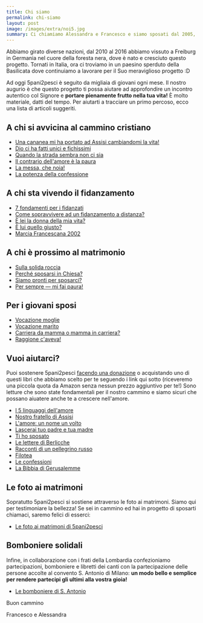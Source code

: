 ```yaml
---
title: Chi siamo
permalink: chi-siamo
layout: post
image: /images/extra/noi5.jpg
summary: Ci chiamiamo Alessandra e Francesco e siamo sposati dal 2005, abbiamo tre magnifici cuccioli d'uomo che ogni giorno ci ricordano che ogni vita è una chiamata all'amore.
---
```


Abbiamo girato diverse nazioni, dal 2010 al 2016 abbiamo vissuto a Freiburg in Germania nel cuore della foresta nera, dove è nato e cresciuto questo progetto. Tornati in Italia, ora ci troviamo in un paesino sperduto della Basilicata dove continuiamo a lavorare per il Suo meraviglioso progetto :D

Ad oggi 5pani2pesci è seguito da migliaia di giovani ogni mese. Il nostro augurio è che questo progetto ti possa aiutare ad approfondire un incontro autentico col Signore e **portare pienamente frutto nella tua vita!** È molto materiale, datti del tempo. Per aiutarti a tracciare un primo percoso, ecco una lista di articoli suggeriti.

## A chi si avvicina al cammino cristiano

- [Una cananea mi ha portato ad Assisi cambiandomi la vita!](http://5p2p.it/2013/07/03/una-cananea-assisi.html)
- [Dio ci ha fatti unici e fichissimi](http://5p2p.it/2015/05/26/dio-ci-ha-fatti-fichissimi.html)
- [Quando la strada sembra non ci sia](http://5p2p.it/2014/05/22/le-mie-vie.html)
- [Il contrario dell'amore è la paura](http://5p2p.it/2014/07/21/contrario-dell-amore-la-paura.html)
- [La messa, che noia!](http://5p2p.it/2015/03/19/la-messa-che-noia.html)
- [La potenza della confessione](http://5p2p.it/2015/03/30/la-potenza-della-confessione.html)


## A chi sta vivendo il fidanzamento

- [7 fondamenti per i fidanzati](http://5p2p.it/2013/11/08/sette-pilastri.html)
- [Come sopravvivere ad un fidanzamento a distanza?](http://5p2p.it/2015/05/06/come-sopravvivere-ad-un-fidanzamento-a-distanza.html)
- [È lei la donna della mia vita?](http://5p2p.it/2013/04/20/la-donna-della-mia-vita.html)
- [È lui quello giusto?](http://5p2p.it/2013/04/22/lui-quello-giusto.html)
- [Marcia Francescana 2002](http://5p2p.it/2013/07/15/marcia2002.html)


## A chi è prossimo al matrimonio

- [Sulla solida roccia](http://5p2p.it/2015/05/13/sulla-solida-roccia.html)
- [Perché sposarsi in Chiesa?](http://5p2p.it/2013/10/14/sposarsi-in-chiesa.html)
- [Siamo pronti per sposarci?](http://5p2p.it/2014/12/17/siamo-pronti-per-sposarci.html)
- [Per sempre — mi fai paura!](http://5p2p.it/2015/02/11/per-sempre-mi-fai-paura.html)


## Per i giovani sposi

- [Vocazione moglie](http://5p2p.it/2015/03/06/vocazione-moglie.html)
- [Vocazione marito](http://5p2p.it/2015/05/20/vocazione-marito.html)
- [Carriera da mamma o mamma in carriera?](http://5p2p.it/2015/04/16/carriera-da-mamma-o-mamma-in-carriera.html)
- [Raggione c'aveva!](http://5p2p.it/2013/04/10/raggione-ciaveva.html)


## Vuoi aiutarci?

Puoi sostenere 5pani2pesci [facendo una donazione]({{site.baseurl}}/donazioni) o acquistando uno di questi libri che abbiamo scelto per te seguendo i link qui sotto (riceveremo una piccola quota da Amazon senza nessun prezzo aggiuntivo per te!) Sono letture che sono state fondamentali per il nostro cammino e siamo sicuri che possano aiuatere anche te a crescere nell'amore.

- [I 5 linguaggi dell'amore](http://www.amazon.it/gp/product/8801023723/ref=as_li_ss_tl?ie=UTF8&camp=3370&creative=24114&creativeASIN=8801023723&linkCode=as2&tag=5pani2pesci-21)
- [Nostro fratello di Assisi](http://www.amazon.it/gp/product/8825026625/ref=as_li_ss_tl?ie=UTF8&camp=3370&creative=24114&creativeASIN=8825026625&linkCode=as2&tag=5pani2pesci-21)
- [L'amore: un nome un volto](http://www.amazon.it/gp/product/8827005781/ref=as_li_ss_tl?ie=UTF8&camp=3370&creative=24114&creativeASIN=8827005781&linkCode=as2&tag=5pani2pesci-21)
- [Lascerai tuo padre e tua madre](http://www.amazon.it/gp/product/8827005722/ref=as_li_ss_tl?ie=UTF8&camp=3370&creative=24114&creativeASIN=8827005722&linkCode=as2&tag=5pani2pesci-21)
- [Ti ho sposato](http://www.amazon.it/gp/product/8888270558/ref=as_li_ss_tl?ie=UTF8&camp=3370&creative=24114&creativeASIN=8888270558&linkCode=as2&tag=5pani2pesci-21)
- [Le lettere di Berlicche](http://www.amazon.it/gp/product/8804487798/ref=as_li_ss_tl?ie=UTF8&camp=3370&creative=24114&creativeASIN=8804487798&linkCode=as2&tag=5pani2pesci-21)
- [Racconti di un pellegrino russo](http://www.amazon.it/gp/product/8845254453/ref=as_li_ss_tl?ie=UTF8&camp=3370&creative=24114&creativeASIN=8845254453&linkCode=as2&tag=5pani2pesci-21)
- [Filotea](http://www.amazon.it/gp/product/8884040361/ref=as_li_ss_tl?ie=UTF8&camp=3370&creative=24114&creativeASIN=8884040361&linkCode=as2&tag=5pani2pesci-21)
- [Le confessioni](http://www.amazon.it/gp/product/8854119229/ref=as_li_ss_tl?ie=UTF8&camp=3370&creative=24114&creativeASIN=8854119229&linkCode=as2&tag=5pani2pesci-21)
- [La Bibbia di Gerusalemme](http://www.amazon.it/gp/product/8810820797/ref=as_li_ss_tl?ie=UTF8&camp=3370&creative=24114&creativeASIN=8810820797&linkCode=as2&tag=5pani2pesci-21)

<!--
![](/images/extra/matrimoni.jpg) -->

## Le foto ai matrimoni

Sopratutto 5pani2pesci si sostiene attraverso le foto ai matrimoni. Siamo qui per testimoniare la bellezza! Se sei in cammino ed hai in progetto di sposarti chiamaci, saremo felici di esserci:

- [Le foto ai matrimoni di 5pani2pesci](http://weddings.5p2p.it)

## Bomboniere solidali

Infine, in collaborazione con i frati della Lombardia confezioniamo partecipazioni, bomboniere e libretti dei canti con la partecipazione delle persone accolte al convento S. Antonio di Milano: **un modo bello e semplice per rendere partecipi gli ultimi alla vostra gioia!**

- [Le bomboniere di S. Antonio](https://www.facebook.com/creativelab.5p2p/)



Buon cammino

Francesco e Alessandra
